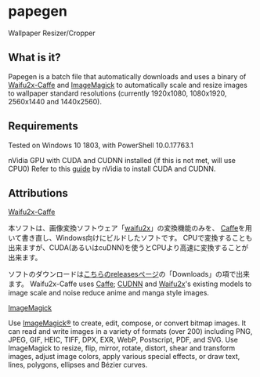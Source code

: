 # papegen
Wallpaper Resizer/Cropper

## What is it?
Papegen is a batch file that automatically downloads and uses a binary of [Waifu2x-Caffe](https://github.com/lltcggie/waifu2x-caffe) and [ImageMagick](https://github.com/ImageMagick/ImageMagick) to automatically scale and resize images to wallpaper standard resolutions (currently 1920x1080, 1080x1920, 2560x1440 and 1440x2560).

## Requirements
Tested on Windows 10 1803, with PowerShell 10.0.17763.1

nVidia GPU with CUDA and CUDNN installed (if this is not met, will use CPU0)
Refer to this [guide](https://docs.nvidia.com/deeplearning/sdk/cudnn-install/index.html#install-windows) by nVidia to install CUDA and CUDNN.

## Attributions
[Waifu2x-Caffe](https://github.com/lltcggie/waifu2x-caffe)

本ソフトは、画像変換ソフトウェア「[waifu2x](https://github.com/nagadomi/waifu2x)」の変換機能のみを、
[Caffe](http://caffe.berkeleyvision.org/)を用いて書き直し、Windows向けにビルドしたソフトです。
CPUで変換することも出来ますが、CUDA(あるいはcuDNN)を使うとCPUより高速に変換することが出来ます。

ソフトのダウンロードは[こちらのreleasesページ](https://github.com/lltcggie/waifu2x-caffe/releases)の「Downloads」の項で出来ます。
Waifu2x-Caffe uses [Caffe](https://caffe.berkeleyvision.org/); [CUDNN](https://developer.nvidia.com/cudnn) and [Waifu2x](https://github.com/nagadomi/waifu2x)'s existing models to image scale and noise reduce anime and manga style images.

[ImageMagick](https://github.com/ImageMagick/ImageMagick)

Use [ImageMagick®](https://imagemagick.org/) to create, edit, compose, or convert bitmap images. It can read and write images in a variety of formats (over 200) including PNG, JPEG, GIF, HEIC, TIFF, DPX, EXR, WebP, Postscript, PDF, and SVG. Use ImageMagick to resize, flip, mirror, rotate, distort, shear and transform images, adjust image colors, apply various special effects, or draw text, lines, polygons, ellipses and Bézier curves.
